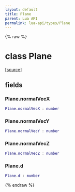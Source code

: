 ```yaml
---
layout: default
title: Plane
parent: Lua API
permalink: lua-api/types/Plane
---
```


{% raw %}

# class Plane





[<a href="https://github.com/beyond-all-reason/spring/blob/0a561a37ee97c7883fd3f5a4bc995f9a4f6fdea0/rts/Lua/LuaSyncedRead.cpp#L3255-L3261" target="_blank">source</a>]





## fields


### Plane.normalVecX

```lua
Plane.normalVecX : number
```




### Plane.normalVecY

```lua
Plane.normalVecY : number
```




### Plane.normalVecZ

```lua
Plane.normalVecZ : number
```




### Plane.d

```lua
Plane.d : number
```






{% endraw %}